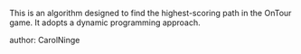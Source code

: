 This is an algorithm designed to find the highest-scoring path in the OnTour game. It adopts a dynamic programming approach.

author: CarolNinge